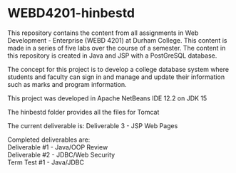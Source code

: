 # WEBD4201-hinbestd
This repository contains the content from all assignments in Web Development - Enterprise (WEBD 4201) at Durham College. This content is made in a series of five labs over the course of a semester. The content in this repository is created in Java and JSP with a PostGreSQL database.

The concept for this project is to develop a college database system where students and faculty can sign in and manage and update their information such as marks and program information.

This project was developed in Apache NetBeans IDE 12.2 on JDK 15

The hinbestd folder provides all the files for Tomcat

The current deliverable is: Deliverable 3 - JSP Web Pages

Completed deliverables are: <br>
Deliverable #1 - Java/OOP Review <br>
Deliverable #2 - JDBC/Web Security<br>
Term Test #1 - Java/JDBC
